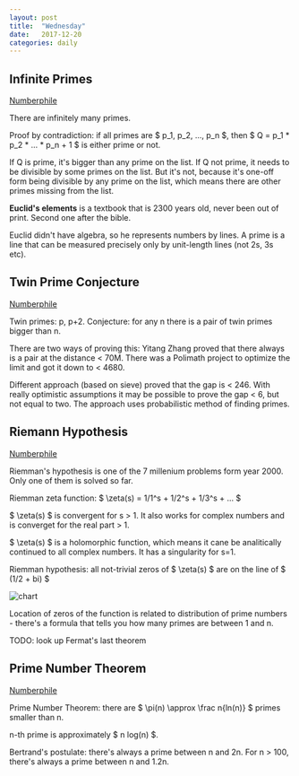 ```yaml
---
layout: post
title:  "Wednesday"
date:   2017-12-20
categories: daily
---
```


## Infinite Primes
[Numberphile](https://www.youtube.com/watch?v=ctC33JAV4FI)

There are infinitely many primes.

Proof by contradiction: if all primes are $ p_1, p_2, ..., p_n $, then $ Q = p_1 * p_2 * ... * p_n + 1 $ is either prime or not.

If Q is prime, it's bigger than any prime on the list.
If Q not prime, it needs to be divisible by some primes on the list. But it's not, because it's one-off form being divisible by any prime on the list, which means there are other primes missing from the list.

**Euclid's elements** is a textbook that is 2300 years old, never been out of print. Second one after the bible.

Euclid didn't have algebra, so he represents numbers by lines. A prime is a line that can be measured precisely only by unit-length lines (not 2s, 3s etc).

## Twin Prime Conjecture
[Numberphile](https://www.youtube.com/watch?v=QKHKD8bRAro)

Twin primes: p, p+2. Conjecture: for any n there is a pair of twin primes bigger than n.

There are two ways of proving this: Yitang Zhang proved that there always is a pair at the distance < 70M. There was a Polimath project to optimize the limit and got it down to < 4680.

Different approach (based on sieve) proved that the gap is < 246. With really optimistic assumptions it may be possible to prove the gap < 6, but not equal to two. The approach uses probabilistic method of finding primes.

## Riemann Hypothesis
[Numberphile](https://www.youtube.com/watch?v=d6c6uIyieoo)

Riemman's hypothesis is one of the 7 millenium problems form year 2000. Only one of them is solved so far.

Riemman zeta function: $ \zeta(s) = 1/1^s + 1/2^s + 1/3^s + ... $

$ \zeta(s) $ is convergent for s > 1. It also works for complex numbers and is converget for the real part > 1.

$ \zeta(s) $ is a holomorphic function, which means it cane be analitically continued to all complex numbers. It has a singularity for s=1.

Riemman hypothesis: all not-trivial zeros of $ \zeta(s) $ are on the line of $ (1/2 + bi) $

![chart](https://ssobczak.github.io/logbook/assets/img/2017-12-20.jpg)

Location of zeros of the function is related to distribution of prime numbers - there's a formula that tells you how many primes are between 1 and n.

TODO: look up Fermat's last theorem

## Prime Number Theorem
[Numberphile](https://www.youtube.com/watch?v=l8ezziaEeNE)

Prime Number Theorem: there are $ \pi(n) \approx \frac n{ln(n)} $ primes smaller than n.

n-th prime is approximately $ n log(n) $.

Bertrand's postulate: there's always a prime between n and 2n. For n > 100, there's always a prime between n and 1.2n.

